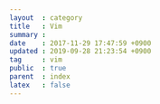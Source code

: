 ```yaml
---
layout  : category
title   : Vim
summary :
date    : 2017-11-29 17:47:59 +0900
updated : 2019-09-28 21:23:54 +0900
tag     : vim
public  : true
parent  : index
latex   : false
---
```



